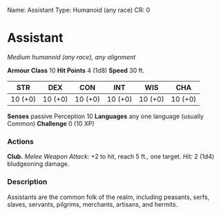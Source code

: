Name: Assistant
Type: Humanoid (any race)
CR: 0

# Assistant
_Medium humanoid (any race), any alignment_

**Armour Class** 10
**Hit Points** 4 (1d8)
**Speed** 30 ft.

| STR     | DEX     | CON     | INT     | WIS     | CHA     |
|---------|---------|---------|---------|---------|---------|
| 10 (+0) | 10 (+0) | 10 (+0) | 10 (+0) | 10 (+0) | 10 (+0) |

**Senses** passive Perception 10
**Languages** any one language (usually Common)
**Challenge** 0 (10 XP)

### Actions
**Club.** _Melee Weapon Attack:_ +2 to hit, reach 5 ft., one target. _Hit:_ 2 (1d4) bludgeoning damage.

### Description
Assistants are the common folk of the realm, including peasants, serfs, slaves, servants, pilgrims, merchants, artisans, and hermits.